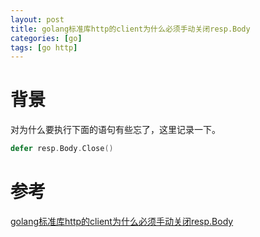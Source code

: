 ```yaml
---
layout: post
title: golang标准库http的client为什么必须手动关闭resp.Body
categories: [go]
tags: [go http]
---
```


# 背景
对为什么要执行下面的语句有些忘了，这里记录一下。

```go
defer resp.Body.Close()
```

# 参考
[golang标准库http的client为什么必须手动关闭resp.Body](https://blog.csdn.net/bdss58/article/details/102225632)